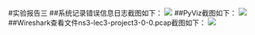 #实验报告三
##系统记录错误信息日志截图如下：
![](http://ww2.sinaimg.cn/large/aad0b32agw1f5i0spwm5sj20k5097myh.jpg)
##PyViz截图如下：
![](http://ww4.sinaimg.cn/mw690/aad0b32agw1f5i0ssrb6kj20ku0fvjrs.jpg)
##Wireshark查看文件ns3-lec3-project3-0-0.pcap截图如下：
![](http://ww1.sinaimg.cn/mw690/aad0b32agw1f5i0sutji6j20kf0eb406.jpg)
